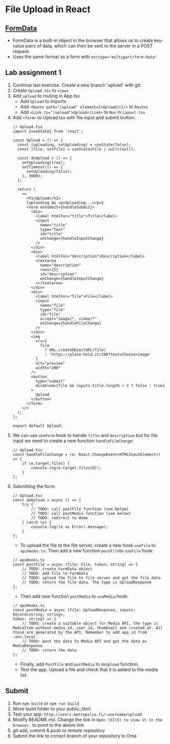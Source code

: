 # File Upload in React

## [FormData](https://developer.mozilla.org/en-US/docs/Web/API/FormData)
- FormData is a built-in object in the browser that allows us to create key-value pairs of data, which can then be sent to
  the server in a POST request.
- Uses the same format as a form with `enctype="multipart/form-data"`

## Lab assignment 1
1. Continue last exercise. Create a new branch 'upload' with git.
2. Create `Upload.tsx` to `views`
3. Add `upload` to routing in App.tsx
    * Add `Upload` to imports
    * Add `<Route path="/upload" element={<Upload/>}/>` to `Routes`
    * Add `<Link to="/upload">Upload</Link>` to `Nav` in `Layout.tsx`
4. Add `<form>` to Upload.tsx with file input and submit button:
    ```tsx
    // Upload.tsx
    import {useState} from 'react';

    const Upload = () => {
      const [uploading, setUploading] = useState(false);
      const [file, setFile] = useState<File | null>(null);
    
      const doUpload = () => {
        setUploading(true);
        setTimeout(() => {
          setUploading(false);
        }, 3000);
      };
    
      return (
        <>
          <h1>Upload</h1>
          {uploading && <p>Uploading...</p>}
          <form onSubmit={handleSubmit}>
            <div>
              <label htmlFor="title">Title</label>
              <input
                name="title"
                type="text"
                id="title"
                onChange={handleInputChange}
              />
            </div>
            <div>
              <label htmlFor="description">Description</label>
              <textarea
                name="description"
                rows={5}
                id="description"
                onChange={handleInputChange}
              ></textarea>
            </div>
            <div>
              <label htmlFor="file">File</label>
              <input
                name="file"
                type="file"
                id="file"
                accept="image/*, video/*"
                onChange={handleFileChange}
              />
            </div>
            <img
              src={
                file
                  ? URL.createObjectURL(file)
                  : 'https://place-hold.it/200?text=Choose+image'
              }
              alt="preview"
              width="200"
            />
            <button
              type="submit"
              disabled={file && inputs.title.length > 3 ? false : true}
            >
              Upload
            </button>
          </form>
        </>
      );
    };
    
    export default Upload;

    ```
5. We can use `useForm` hook to handle `title` and `description` but for file input we need to create a new function `handleFileChange`:
    ```tsx
    // Upload.tsx
    const handleFileChange = (e: React.ChangeEvent<HTMLInputElement>) => {
        if (e.target.files) {
            console.log(e.target.files[0]);
        }
    };
    ```
6. Submitting the form:
    ```tsx
    // Upload.tsx
    const doUpload = async () => {
        try {
            // TODO: call postFile function (see below)
            // TODO: call postMedia function (see below)
            // TODO: redirect to Home
        } catch (e) {
            console.log((e as Error).message);
        }
    };
    ```
   - To upload the file to the file server, create a new hook `useFile` to `apiHooks.ts`. Then add a new function `postFile`to `useFile` hook:
    ```tsx
    // apiHooks.ts
    const postFile = async (file: File, token: string) => {
        // TODO: create FormData object
        // TODO: add file to FormData
        // TODO: upload the file to file server and get the file data
        // TODO: return the file data. The type is UploadResponse
    };
    ```
   - Then add new function `postMedia` to `useMedia` hook:
    ```tsx
    // apiHooks.ts
    const postMedia = async (file: UploadResponse, inputs: Record<string, string>,
    token: string) => {
        // TODO: create a suitable object for Media API, the type is MediaItem without media_id, user_id, thumbnail and created_at. All those are generated by the API. Remember to add app_id from .env.local
        // TODO: post the data to Media API and get the data as MediaResponse
        // TODO: return the data
    };
    ```
    - Finally, add `PostFile` and `postMedia` to `doUpload` function.
    - Test the app. Upload a file and check that it is added to the media list.

## Submit

1. Run `npm build` or `npm run build`
2. Move build folder to your public_html
3. Test your app: `http://users.metropolia.fi/~username/upload`
4. Modify README.md. Change the link in `Open [X](X) to view it in the browser.` to point to the above link.
5. git add, commit & push to remote repository
6. Submit the link to correct branch of your repository to Oma
   
